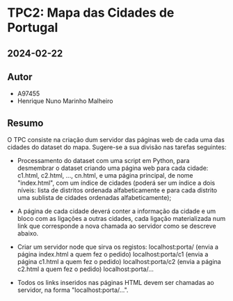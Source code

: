 # TPC2: Mapa das Cidades de Portugal
## 2024-02-22

## Autor

- A97455
- Henrique Nuno Marinho Malheiro

## Resumo

O TPC consiste na criação dum servidor das páginas web de cada uma das cidades do dataset do mapa. Sugere-se a sua divisão nas tarefas seguintes:

- Processamento do dataset com uma script em Python, para desmembrar o dataset criando uma página web para cada cidade: c1.html, c2.html, ..., cn.html, e uma página principal, de nome "index.html", com um índice de cidades (poderá ser um índice a dois níveis: lista de distritos ordenada alfabeticamente e para cada distrito uma sublista de cidades ordenadas alfabeticamente);

- A página de cada cidade deverá conter a informação da cidade e um bloco com as ligações a outras cidades, cada ligação materializada num link que corresponde a nova chamada ao servidor como se descreve abaixo.

- Criar um servidor node que sirva os registos:
    localhost:porta/ (envia a página index.html a quem fez o pedido)
    localhost:porta/c1 (envia a página c1.html a quem fez o pedido)
    localhost:porta/c2 (envia a página c2.html a quem fez o pedido)
    localhost:porta/...
    
- Todos os links inseridos nas páginas HTML devem ser chamadas ao servidor, na forma "localhost:porta/...".